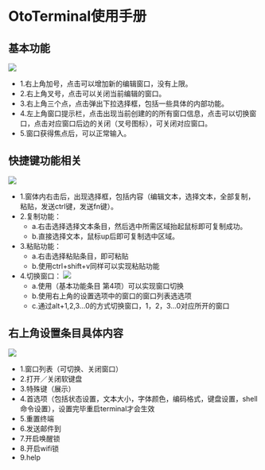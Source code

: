 # OtoTerminal使用手册
## 基本功能
![](../pic/gongju/tmp_4898-terminal_homepage1490052727.png)
- 1.右上角加号，点击可以增加新的编辑窗口，没有上限。
- 2.右上角叉号，点击可以关闭当前编辑的窗口。
- 3.右上角三个点，点击弹出下拉选择框，包括一些具体的内部功能。
- 4.左上角窗口提示栏，点击出现当前创建的的所有窗口信息，点击可以切换窗口，点击对应窗口后边的关闭（叉号图标），可关闭对应窗口。
- 5.窗口获得焦点后，可以正常输入。
## 快捷键功能相关
![](../pic/gongju/tmp_4898-terminal_hotkey455351491.png)
- 1.窗体内右击后，出现选择框，包括内容（编辑文本，选择文本，全部复制，粘贴，发送ctrl键，发送fn键）。
- 2.复制功能：
  - a.右击选择选择文本条目，然后选中所需区域抬起鼠标即可复制成功。
  - b.直接选择文本，鼠标up后即可复制选中区域。
- 3.粘贴功能：
  - a.右击选择粘贴条目，即可粘贴
  - b.使用ctrl+shift+v同样可以实现粘贴功能
- 4.切换窗口：
![](../pic/gongju/tmp_4898-terminal_more944700000.png)
  - a.使用（基本功能条目 第4项）可以实现窗口切换
  - b.使用右上角的设置选项中的窗口的窗口列表选选项
  - c.通过alt+1,2,3...0的方式切换窗口，1，2，3...0对应所开的窗口

## 右上角设置条目具体内容
![](../pic/gongju/tmp_4898-terminal_right233668700.png)
- 1.窗口列表（可切换、关闭窗口）
- 2.打开／关闭软键盘
- 3.特殊键（展示）
- 4.首选项（包括状态设置，文本大小，字体颜色，编码格式，键盘设置，shell命令设置），设置完毕重启terminal才会生效
- 5.重置终端
- 6.发送邮件到
- 7.开启唤醒锁
- 8.开启wifi锁
- 9.help
